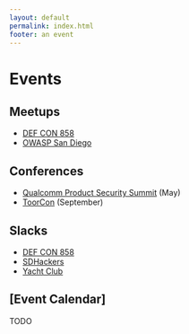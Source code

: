 ```yaml
---
layout: default
permalink: index.html
footer: an event
---
```


# Events

## Meetups

* [DEF CON 858](https://www.dc858.org/)
* [OWASP San Diego](https://www.owasp.org/index.php/SanDiego)

## Conferences

* [Qualcomm Product Security Summit](https://www.qualcomm.com/company/product-security/resources) (May)
* [ToorCon](https://sandiego.toorcon.net/) (September)

## Slacks

* [DEF CON 858](https://defconsd.slack.com)
* [SDHackers](https://sdhackers.slack.com)
* [Yacht Club](https://sd1337.slack.com)

## [Event Calendar]

TODO

